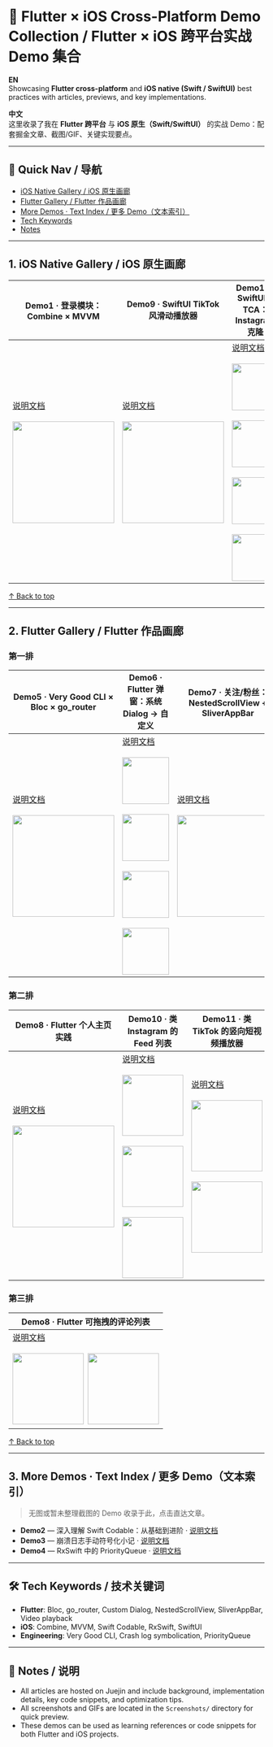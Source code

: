 # 🚀 Flutter × iOS Cross-Platform Demo Collection / Flutter × iOS 跨平台实战 Demo 集合

**EN**  
Showcasing **Flutter cross-platform** and **iOS native (Swift / SwiftUI)** best practices with articles, previews, and key implementations.

**中文**  
这里收录了我在 **Flutter 跨平台** 与 **iOS 原生（Swift/SwiftUI）** 的实战 Demo：配套掘金文章、截图/GIF、关键实现要点。

---

## 🧭 Quick Nav / 导航
- [iOS Native Gallery / iOS 原生画廊](#1-ios-native-gallery)
- [Flutter Gallery / Flutter 作品画廊](#2-flutter-gallery)
- [More Demos · Text Index / 更多 Demo（文本索引）](#3-more-demos--text-index)
- [Tech Keywords](#-tech-keywords--技术关键词)
- [Notes](#-notes--说明)

---

<a id="1-ios-native-gallery"></a>
## 1. iOS Native Gallery / iOS 原生画廊

| Demo1 · 登录模块：Combine × MVVM | Demo9 · SwiftUI TikTok 风滑动播放器 | Demo12 · SwiftUI × TCA：Instagram 克隆 |
|---|---|---|
| [说明文档](https://juejin.cn/post/7510477725477912630)<br><br><a href="Screenshots/demo.gif"><img src="Screenshots/demo.gif" width="200"></a> | [说明文档](https://juejin.cn/spost/7533641415130644489)<br><br><a href="Screenshots/9_1.gif"><img src="Screenshots/9_1.gif" width="200"></a> | [说明文档](https://juejin.cn/spost/7541297764710924334)<br><br><a href="Screenshots/12_1.png"><img src="Screenshots/12_1.png" width="92"></a>&ensp;<a href="Screenshots/12_2.png"><img src="Screenshots/12_2.png" width="92"></a>&ensp;<a href="Screenshots/12_3.png"><img src="Screenshots/12_3.png" width="92"></a>&ensp;<a href="Screenshots/12_4.png"><img src="Screenshots/12_4.png" width="92"></a> |

[↑ Back to top](#readme)

---

<a id="2-flutter-gallery"></a>
## 2. Flutter Gallery / Flutter 作品画廊

### 第一排
| Demo5 · Very Good CLI × Bloc × go_router | Demo6 · Flutter 弹窗：系统 Dialog → 自定义 | Demo7 · 关注/粉丝：NestedScrollView + SliverAppBar |
|---|---|---|
| [说明文档](https://juejin.cn/post/7523246240474513418)<br><br><a href="Screenshots/Jul-05.gif"><img src="Screenshots/Jul-05.gif" width="200"></a> | [说明文档](https://juejin.cn/post/7525711687703691315)<br><br><a href="Screenshots/6_1.png"><img src="Screenshots/6_1.png" width="92"></a>&ensp;<a href="Screenshots/6_2.png"><img src="Screenshots/6_2.png" width="92"></a>&ensp;<a href="Screenshots/6_3.png"><img src="Screenshots/6_3.png" width="92"></a>&ensp;<a href="Screenshots/6_4.png"><img src="Screenshots/6_4.png" width="92"></a> | [说明文档](https://juejin.cn/post/7528344720075161610)<br><br><a href="Screenshots/7_1.gif"><img src="Screenshots/7_1.gif" width="200"></a> |

### 第二排
| Demo8 · Flutter 个人主页实践 | Demo10 · 类 Instagram 的 Feed 列表 | Demo11 · 类 TikTok 的竖向短视频播放器 |
|---|---|---|
| [说明文档](https://juejin.cn/post/7530993789634805769)<br><br><a href="Screenshots/8_1.gif"><img src="Screenshots/8_1.gif" width="200"></a> | [说明文档](https://juejin.cn/post/7536119661534347310)<br><br><a href="Screenshots/10_1.gif"><img src="Screenshots/10_1.gif" width="120"></a>&ensp;<a href="Screenshots/10_2.gif"><img src="Screenshots/10_2.gif" width="120"></a>&ensp;<a href="Screenshots/10_3.gif"><img src="Screenshots/10_3.gif" width="120"></a> | [说明文档](https://juejin.cn/spost/7538642318317076499)<br><br><a href="Screenshots/11_1.gif"><img src="Screenshots/11_1.gif" width="140"></a>&ensp;<a href="Screenshots/11_2.gif"><img src="Screenshots/11_2.gif" width="140"></a> |

### 第三排
| Demo8 · Flutter 可拖拽的评论列表 | 
|---|
| [说明文档](https://juejin.cn/spost/7549418392621498408) <br><br><a href="Screenshots/13_1.gif"><img src="Screenshots/13_1.gif" width="140"></a>&ensp;<a href="Screenshots/13_2.gif"><img src="Screenshots/13_2.gif" width="140"></a> |

[↑ Back to top](#readme)

---

<a id="3-more-demos--text-index"></a>
## 3. More Demos · Text Index / 更多 Demo（文本索引）

> 无图或暂未整理截图的 Demo 收录于此，点击直达文章。

- **Demo2** — 深入理解 Swift Codable：从基础到进阶 · [说明文档](https://juejin.cn/post/7512720387718725659)
- **Demo3** — 崩溃日志手动符号化小记 · [说明文档](https://juejin.cn/post/7515377033868361738)
- **Demo4** — RxSwift 中的 PriorityQueue · [说明文档](https://juejin.cn/post/7517916583731396645)

---

## 🛠 Tech Keywords / 技术关键词
- **Flutter**: Bloc, go_router, Custom Dialog, NestedScrollView, SliverAppBar, Video playback  
- **iOS**: Combine, MVVM, Swift Codable, RxSwift, SwiftUI  
- **Engineering**: Very Good CLI, Crash log symbolication, PriorityQueue

---

## 📌 Notes / 说明
- All articles are hosted on Juejin and include background, implementation details, key code snippets, and optimization tips.  
- All screenshots and GIFs are located in the `Screenshots/` directory for quick preview.  
- These demos can be used as learning references or code snippets for both Flutter and iOS projects.  
